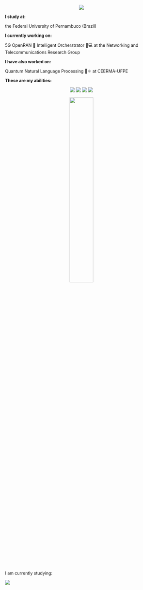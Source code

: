 <p align="center">
  <a href="https://github.com/DenverCoder1/readme-typing-svg"><img src="https://readme-typing-svg.herokuapp.com?lines=Hey+there!👋;I'm+Otávio+Francisco!;I'm+an+aspiring+Data+Scientist🔎📊;and+a+Computer+Engineering+student.🖥⚙;Check+out+my+projects!😁;&center=true&width=500&height=50"></a>
</p>





**I study at:**

the Federal University of Pernambuco (Brazil)

**I currently working on:**

5G OpenRAN 📡 Intelligent Orcherstrator 🧠💻 at the Networking and Telecommunications Research Group

**I have also worked on:**

Quantum Natural Language Processing 💭⚛️ at CEERMA-UFPE

**These are my abilities:** 
<p>
<div align="center">
  <img src="https://img.shields.io/badge/Python-16171a?style=for-the-badge&logo=python&logoColor=ffdd54">
  <img src="https://img.shields.io/badge/C/C++-3c305c.svg?style=for-the-badge&logo=C&logoColor=white">
  <img src="https://img.shields.io/badge/SQL-3c5399.svg?style=for-the-badge&logo=MySQL&logoColor=white">
  <img src="https://img.shields.io/badge/SQL-3c5399.svg?style=for-the-badge&logo=java&logoColor=white">
</div>
</p>

<p align="center">
  <a href="https://github.com/otavio-hbf">
    <img width="39.5%" src="https://github-readme-stats.vercel.app/api/top-langs/?username=otavio-hbf&theme=radical&bg_color=282828&hide_border=true&include_all_commits=true&count_private=true&layout=compact">
  </a>
</p>

I am currently studying:

<img src="https://img.shields.io/badge/Haskell-761391.svg?style=for-the-badge&logo=Haskell&logoColor=white">
